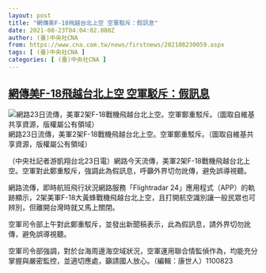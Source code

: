 ```yaml
---
layout: post
title: "網傳美F-18飛越台北上空 空軍駁斥：假訊息"
date: 2021-08-23T04:04:02.000Z
author: (臺)中央社CNA
from: https://www.cna.com.tw/news/firstnews/202108230059.aspx
tags: [ (臺)中央社CNA ]
categories: [ (臺)中央社CNA ]
---
```

<!--1629691442000-->
[網傳美F-18飛越台北上空 空軍駁斥：假訊息](https://www.cna.com.tw/news/firstnews/202108230059.aspx)
------

<div>
<div class="fullPic"><div class="floatImg center"><div class="BGimgWrap" style="--aspect-ratio:1631/1080;"><picture><source media="(max-width: 414px)" srcset="https://imgcdn.cna.com.tw/www/WebPhotos/800/20210823/1631x1080_47477460489.jpg"><source media="(min-width: 413px)" srcset="https://imgcdn.cna.com.tw/www/WebPhotos/1024/20210823/1631x1080_47477460489.jpg"><img src="https://images.weserv.nl/?url=imgcdn.cna.com.tw/www/WebPhotos/800/20210823/1631x1080_47477460489.jpg" alt="網路23日流傳，美軍2架F-18戰機飛越台北上空。空軍鄭重駁斥。（圖取自維基共享資源，版權屬公有領域）" srcset="https://imgcdn.cna.com.tw/www/WebPhotos/800/20210823/1631x1080_47477460489.jpg 414w, https://imgcdn.cna.com.tw/www/WebPhotos/1024/20210823/1631x1080_47477460489.jpg 1024w"></picture></div><div class="picinfo">網路23日流傳，美軍2架F-18戰機飛越台北上空。空軍鄭重駁斥。（圖取自維基共享資源，版權屬公有領域）</div></div></div><div></div><div class="paragraph"><p>（中央社記者游凱翔台北23日電）網路今天流傳，美軍2架F-18戰機飛越台北上空。空軍對此鄭重駁斥，強調此為假訊息，呼籲外界切勿訛傳，避免誤導視聽。</p><p>網路流傳，即時航班飛行狀況網路服務「Flightradar 24」應用程式（APP）的軌跡顯示，2架美軍F-18大黃蜂戰機飛越台北上空，且打開航空識別讓一般民眾也可辨別，但離開台灣時就又馬上關閉。</p><p>空軍司令部上午對此鄭重駁斥，並發出新聞稿表示，此為假訊息，請外界切勿訛傳，避免誤導視聽。</p><p>空軍司令部強調，對於台海周邊海空域狀況，空軍運用聯合情監偵作為，均能充分掌握與嚴密監控，並適切應處，籲請國人放心。（編輯：康世人）1100823</p></div>
</div>
